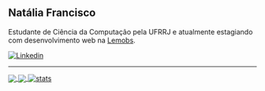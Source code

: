 ## Natália Francisco

Estudante de Ciência da Computação pela UFRRJ e atualmente estagiando com desenvolvimento web na [Lemobs](https://lemobs.com.br/).

[![Linkedin](https://img.shields.io/badge/-Natália%20F.%20da%20Silva-0a66c2?logo=Linkedin&logoColor=white&link=https://www.linkedin.com/in/natalia-f-da-silva/)](https://www.linkedin.com/in/natalia-f-da-silva/)

___

<a href="https://github.com/natalia-fs" style="width: 50%">
  <img align="center" src="https://github-readme-stats.vercel.app/api?username=natalia-fs&theme=jolly&show_icons=true&hide=issues" />
</a>

<a href="https://github.com/natalia-fs" style="width: 50%">
  <img align="center" src="https://github-readme-stats.vercel.app/api/top-langs/?username=natalia-fs&langs_count=6&theme=jolly" />
</a>

<a href="https://github.com/natalia-fs">
  <img align="center" src="https://github-readme-streak-stats.herokuapp.com/?user=natalia-fs&theme=jolly" alt="stats" />
</a>

